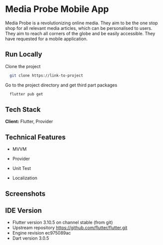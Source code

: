 
# Media Probe Mobile App

Media Probe is a revolutionizing online media. They aim to be the one stop shop for all relevant media
articles, which can be personalised to users. They aim to reach all corners of the globe and be easily
accessible. They have requested for a mobile application.


## Run Locally

Clone the project

```bash
  git clone https://link-to-project
```

Go to the project directory and get third part packages

```bash
  flutter pub get
```


## Tech Stack

**Client:** Flutter, Provider




## Technical Features

- MVVM 

- Provider

- Unit Test

- Localization


## Screenshots



## IDE Version

- Flutter version 3.10.5 on channel stable (from git)
- Upstream repository https://github.com/flutter/flutter.git
- Engine revision ec975089ac
- Dart version 3.0.5

